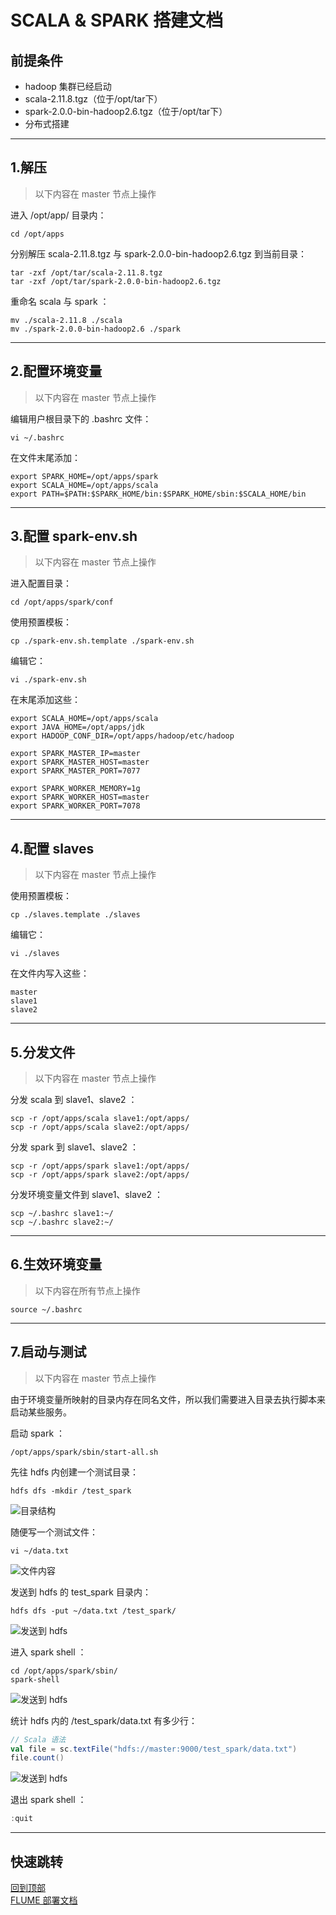 # <span id="top">SCALA & SPARK 搭建文档</span>

## 前提条件
- hadoop 集群已经启动
- scala-2.11.8.tgz（位于/opt/tar下）
- spark-2.0.0-bin-hadoop2.6.tgz（位于/opt/tar下）
- 分布式搭建

---

## 1.解压
> 以下内容在 master 节点上操作

进入 /opt/app/ 目录内：
``` shell
cd /opt/apps
```

分别解压 scala-2.11.8.tgz 与 spark-2.0.0-bin-hadoop2.6.tgz 到当前目录：
``` shell
tar -zxf /opt/tar/scala-2.11.8.tgz
tar -zxf /opt/tar/spark-2.0.0-bin-hadoop2.6.tgz
```

重命名 scala 与 spark ：
``` shelll
mv ./scala-2.11.8 ./scala
mv ./spark-2.0.0-bin-hadoop2.6 ./spark
```

---

## 2.配置环境变量
> 以下内容在 master 节点上操作

编辑用户根目录下的 .bashrc 文件：
``` shell
vi ~/.bashrc
```

在文件末尾添加：
``` shell
export SPARK_HOME=/opt/apps/spark
export SCALA_HOME=/opt/apps/scala
export PATH=$PATH:$SPARK_HOME/bin:$SPARK_HOME/sbin:$SCALA_HOME/bin
```

---

## 3.配置 spark-env.sh
> 以下内容在 master 节点上操作

进入配置目录：
``` shell
cd /opt/apps/spark/conf
```

使用预置模板：
``` shell
cp ./spark-env.sh.template ./spark-env.sh
```

编辑它：
``` shell
vi ./spark-env.sh
```

在末尾添加这些：
``` shell
export SCALA_HOME=/opt/apps/scala
export JAVA_HOME=/opt/apps/jdk
export HADOOP_CONF_DIR=/opt/apps/hadoop/etc/hadoop

export SPARK_MASTER_IP=master
export SPARK_MASTER_HOST=master
export SPARK_MASTER_PORT=7077

export SPARK_WORKER_MEMORY=1g
export SPARK_WORKER_HOST=master
export SPARK_WORKER_PORT=7078
```

---

## 4.配置 slaves
> 以下内容在 master 节点上操作

使用预置模板：
``` shell
cp ./slaves.template ./slaves
```

编辑它：
``` shell
vi ./slaves
```

在文件内写入这些：
``` shell
master
slave1
slave2
```

---

## 5.分发文件
> 以下内容在 master 节点上操作

分发 scala 到 slave1、slave2 ：
``` shell
scp -r /opt/apps/scala slave1:/opt/apps/
scp -r /opt/apps/scala slave2:/opt/apps/
```

分发 spark 到 slave1、slave2 ：
``` shell
scp -r /opt/apps/spark slave1:/opt/apps/
scp -r /opt/apps/spark slave2:/opt/apps/
```

分发环境变量文件到 slave1、slave2 ：
``` shell
scp ~/.bashrc slave1:~/
scp ~/.bashrc slave2:~/
```

---

## 6.生效环境变量
> 以下内容在所有节点上操作
``` shell
source ~/.bashrc
```

---

## 7.启动与测试
> 以下内容在 master 节点上操作

由于环境变量所映射的目录内存在同名文件，所以我们需要进入目录去执行脚本来启动某些服务。

启动 spark ：
``` shell
/opt/apps/spark/sbin/start-all.sh
```

先往 hdfs 内创建一个测试目录：
``` shell
hdfs dfs -mkdir /test_spark
```
![目录结构](./images/7_1.png)

随便写一个测试文件：
``` shell
vi ~/data.txt
```
![文件内容](./images/7_2.png)

发送到 hdfs 的 test_spark 目录内：
``` shell
hdfs dfs -put ~/data.txt /test_spark/
```
![发送到 hdfs](./images/7_3.png)

进入 spark shell ：
``` shell
cd /opt/apps/spark/sbin/
spark-shell
```
![发送到 hdfs](./images/7_4.png)

统计 hdfs 内的 /test_spark/data.txt 有多少行：
``` scala
// Scala 语法
val file = sc.textFile("hdfs://master:9000/test_spark/data.txt")
file.count()
```
![发送到 hdfs](./images/7_5.png)

退出 spark shell ：
``` scala
:quit
```
---

## 快速跳转
[回到顶部](#top)  
[FLUME 部署文档](../flume/README.md)